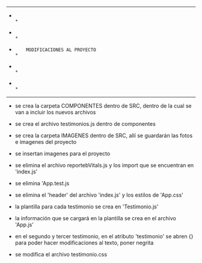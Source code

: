 

**********************************************************************************
*                                                                                *
*                                                                                *
*         MODIFICACIONES AL PROYECTO                                             *
*                                                                                *
*                                                                                *
**********************************************************************************


* se crea la carpeta COMPONENTES dentro de SRC, dentro de la cual se van a incluir los nuevos archivos
* se crea el archivo testimonios.js dentro de componentes

* se crea la carpeta IMAGENES dentro de SRC, allí se guardarán las fotos e imagenes del proyecto
* se insertan imagenes para el proyecto

* se elimina el archivo reportebVitals.js y los import que se encuentran en 'index.js'
* se elimina 'App.test.js
* se elimina el 'header' del archivo 'index.js' y los estilos de 'App.css'

* la plantilla para cada testimonio se crea en 'Testimonio.js'
* la información que se cargará en la plantilla se crea en el archivo 'App.js'

* en el segundo y tercer testimonio, en el atributo 'testimonio' se abren {} para poder hacer modificaciones al texto, poner negrita
* se modifica el archivo testimonio.css
